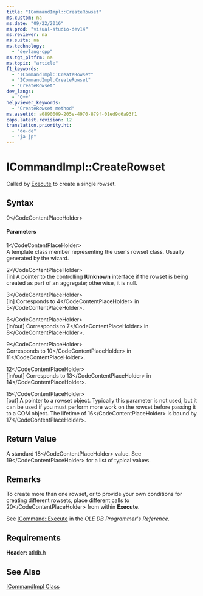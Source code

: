 ```yaml
---
title: "ICommandImpl::CreateRowset"
ms.custom: na
ms.date: "09/22/2016"
ms.prod: "visual-studio-dev14"
ms.reviewer: na
ms.suite: na
ms.technology: 
  - "devlang-cpp"
ms.tgt_pltfrm: na
ms.topic: "article"
f1_keywords: 
  - "ICommandImpl::CreateRowset"
  - "ICommandImpl.CreateRowset"
  - "CreateRowset"
dev_langs: 
  - "C++"
helpviewer_keywords: 
  - "CreateRowset method"
ms.assetid: a0890009-205e-4970-879f-01ed9d6a93f1
caps.latest.revision: 12
translation.priority.ht: 
  - "de-de"
  - "ja-jp"
---
```

# ICommandImpl::CreateRowset
Called by [Execute](../vs140/icommandimpl--execute.md) to create a single rowset.  
  
## Syntax  
  
<CodeContentPlaceHolder>0\</CodeContentPlaceHolder>  
#### Parameters  
 <CodeContentPlaceHolder>1\</CodeContentPlaceHolder>  
 A template class member representing the user's rowset class. Usually generated by the wizard.  
  
 <CodeContentPlaceHolder>2\</CodeContentPlaceHolder>  
 [in] A pointer to the controlling **IUnknown** interface if the rowset is being created as part of an aggregate; otherwise, it is null.  
  
 <CodeContentPlaceHolder>3\</CodeContentPlaceHolder>  
 [in] Corresponds to <CodeContentPlaceHolder>4\</CodeContentPlaceHolder> in <CodeContentPlaceHolder>5\</CodeContentPlaceHolder>.  
  
 <CodeContentPlaceHolder>6\</CodeContentPlaceHolder>  
 [in/out] Corresponds to <CodeContentPlaceHolder>7\</CodeContentPlaceHolder> in <CodeContentPlaceHolder>8\</CodeContentPlaceHolder>.  
  
 <CodeContentPlaceHolder>9\</CodeContentPlaceHolder>  
 Corresponds to <CodeContentPlaceHolder>10\</CodeContentPlaceHolder> in <CodeContentPlaceHolder>11\</CodeContentPlaceHolder>.  
  
 <CodeContentPlaceHolder>12\</CodeContentPlaceHolder>  
 [in/out] Corresponds to <CodeContentPlaceHolder>13\</CodeContentPlaceHolder> in <CodeContentPlaceHolder>14\</CodeContentPlaceHolder>.  
  
 <CodeContentPlaceHolder>15\</CodeContentPlaceHolder>  
 [out] A pointer to a rowset object. Typically this parameter is not used, but it can be used if you must perform more work on the rowset before passing it to a COM object. The lifetime of <CodeContentPlaceHolder>16\</CodeContentPlaceHolder> is bound by <CodeContentPlaceHolder>17\</CodeContentPlaceHolder>.  
  
## Return Value  
 A standard <CodeContentPlaceHolder>18\</CodeContentPlaceHolder> value. See <CodeContentPlaceHolder>19\</CodeContentPlaceHolder> for a list of typical values.  
  
## Remarks  
 To create more than one rowset, or to provide your own conditions for creating different rowsets, place different calls to <CodeContentPlaceHolder>20\</CodeContentPlaceHolder> from within **Execute**.  
  
 See [ICommand::Execute](https://msdn.microsoft.com/en-us/library/ms718095.aspx) in the *OLE DB Programmer's Reference.*  
  
## Requirements  
 **Header:** atldb.h  
  
## See Also  
 [ICommandImpl Class](../vs140/icommandimpl-class.md)